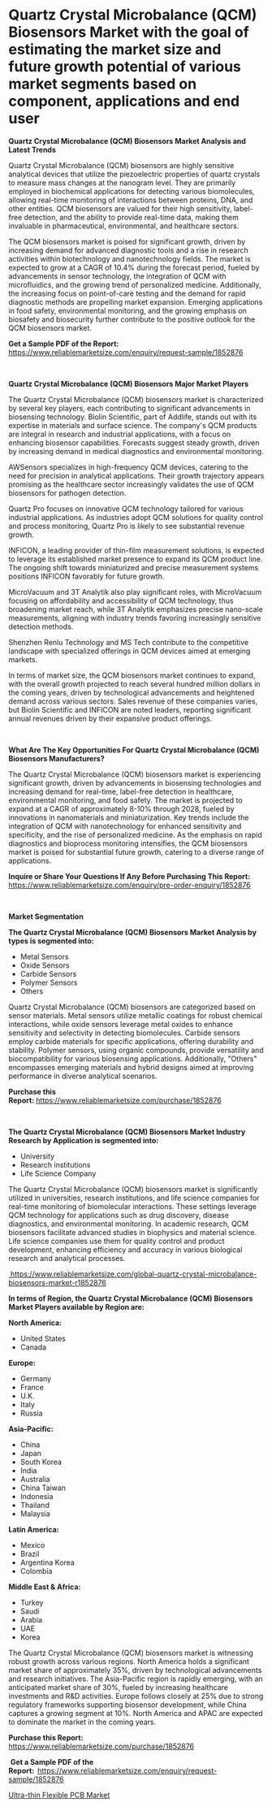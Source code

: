 <p><h1>Quartz Crystal Microbalance (QCM) Biosensors Market with the goal of estimating the market size and future growth potential of various market segments based on component, applications and end user</h1></p><p><strong>Quartz Crystal Microbalance (QCM) Biosensors Market Analysis and Latest Trends</strong></p>
<p><p>Quartz Crystal Microbalance (QCM) biosensors are highly sensitive analytical devices that utilize the piezoelectric properties of quartz crystals to measure mass changes at the nanogram level. They are primarily employed in biochemical applications for detecting various biomolecules, allowing real-time monitoring of interactions between proteins, DNA, and other entities. QCM biosensors are valued for their high sensitivity, label-free detection, and the ability to provide real-time data, making them invaluable in pharmaceutical, environmental, and healthcare sectors.</p><p>The QCM biosensors market is poised for significant growth, driven by increasing demand for advanced diagnostic tools and a rise in research activities within biotechnology and nanotechnology fields. The market is expected to grow at a CAGR of 10.4% during the forecast period, fueled by advancements in sensor technology, the integration of QCM with microfluidics, and the growing trend of personalized medicine. Additionally, the increasing focus on point-of-care testing and the demand for rapid diagnostic methods are propelling market expansion. Emerging applications in food safety, environmental monitoring, and the growing emphasis on biosafety and biosecurity further contribute to the positive outlook for the QCM biosensors market.</p></p>
<p><strong>Get a Sample PDF of the Report:&nbsp;</strong> <a href="https://www.reliablemarketsize.com/enquiry/request-sample/1852876?utm_campaign=2488&utm_medium=2&utm_source=Github&utm_content=ia&utm_term=13022025&utm_id=quartz-crystal-microbalance-qcm-biosensors">https://www.reliablemarketsize.com/enquiry/request-sample/1852876</a></p>
<p>&nbsp;</p>
<p><strong>Quartz Crystal Microbalance (QCM) Biosensors Major Market Players</strong></p>
<p><p>The Quartz Crystal Microbalance (QCM) biosensors market is characterized by several key players, each contributing to significant advancements in biosensing technology. Biolin Scientific, part of Addlife, stands out with its expertise in materials and surface science. The company's QCM products are integral in research and industrial applications, with a focus on enhancing biosensor capabilities. Forecasts suggest steady growth, driven by increasing demand in medical diagnostics and environmental monitoring.</p><p>AWSensors specializes in high-frequency QCM devices, catering to the need for precision in analytical applications. Their growth trajectory appears promising as the healthcare sector increasingly validates the use of QCM biosensors for pathogen detection.</p><p>Quartz Pro focuses on innovative QCM technology tailored for various industrial applications. As industries adopt QCM solutions for quality control and process monitoring, Quartz Pro is likely to see substantial revenue growth.</p><p>INFICON, a leading provider of thin-film measurement solutions, is expected to leverage its established market presence to expand its QCM product line. The ongoing shift towards miniaturized and precise measurement systems positions INFICON favorably for future growth.</p><p>MicroVacuum and 3T Analytik also play significant roles, with MicroVacuum focusing on affordability and accessibility of QCM technology, thus broadening market reach, while 3T Analytik emphasizes precise nano-scale measurements, aligning with industry trends favoring increasingly sensitive detection methods.</p><p>Shenzhen Renlu Technology and MS Tech contribute to the competitive landscape with specialized offerings in QCM devices aimed at emerging markets. </p><p>In terms of market size, the QCM biosensors market continues to expand, with the overall growth projected to reach several hundred million dollars in the coming years, driven by technological advancements and heightened demand across various sectors. Sales revenue of these companies varies, but Biolin Scientific and INFICON are noted leaders, reporting significant annual revenues driven by their expansive product offerings.</p></p>
<p>&nbsp;</p>
<p><strong>What Are The Key Opportunities For Quartz Crystal Microbalance (QCM) Biosensors Manufacturers?</strong></p>
<p><p>The Quartz Crystal Microbalance (QCM) biosensors market is experiencing significant growth, driven by advancements in biosensing technologies and increasing demand for real-time, label-free detection in healthcare, environmental monitoring, and food safety. The market is projected to expand at a CAGR of approximately 8-10% through 2028, fueled by innovations in nanomaterials and miniaturization. Key trends include the integration of QCM with nanotechnology for enhanced sensitivity and specificity, and the rise of personalized medicine. As the emphasis on rapid diagnostics and bioprocess monitoring intensifies, the QCM biosensors market is poised for substantial future growth, catering to a diverse range of applications.</p></p>
<p><strong>Inquire or Share Your Questions If Any Before Purchasing This Report:</strong> <a href="https://www.reliablemarketsize.com/enquiry/pre-order-enquiry/1852876?utm_campaign=2488&utm_medium=2&utm_source=Github&utm_content=ia&utm_term=13022025&utm_id=quartz-crystal-microbalance-qcm-biosensors">https://www.reliablemarketsize.com/enquiry/pre-order-enquiry/1852876</a></p>
<p>&nbsp;</p>
<p><strong>Market Segmentation</strong></p>
<p><strong>The Quartz Crystal Microbalance (QCM) Biosensors Market Analysis by types is segmented into:</strong></p>
<p><ul><li>Metal Sensors</li><li>Oxide Sensors</li><li>Carbide Sensors</li><li>Polymer Sensors</li><li>Others</li></ul></p>
<p><p>Quartz Crystal Microbalance (QCM) biosensors are categorized based on sensor materials. Metal sensors utilize metallic coatings for robust chemical interactions, while oxide sensors leverage metal oxides to enhance sensitivity and selectivity in detecting biomolecules. Carbide sensors employ carbide materials for specific applications, offering durability and stability. Polymer sensors, using organic compounds, provide versatility and biocompatibility for various biosensing applications. Additionally, "Others" encompasses emerging materials and hybrid designs aimed at improving performance in diverse analytical scenarios.</p></p>
<p><strong>Purchase this Report:&nbsp;</strong><a href="https://www.reliablemarketsize.com/purchase/1852876?utm_campaign=2488&utm_medium=2&utm_source=Github&utm_content=ia&utm_term=13022025&utm_id=quartz-crystal-microbalance-qcm-biosensors">https://www.reliablemarketsize.com/purchase/1852876</a></p>
<p>&nbsp;</p>
<p><strong>The Quartz Crystal Microbalance (QCM) Biosensors Market Industry Research by Application is segmented into:</strong></p>
<p><ul><li>University</li><li>Research institutions</li><li>Life Science Company</li></ul></p>
<p><p>The Quartz Crystal Microbalance (QCM) biosensors market is significantly utilized in universities, research institutions, and life science companies for real-time monitoring of biomolecular interactions. These settings leverage QCM technology for applications such as drug discovery, disease diagnostics, and environmental monitoring. In academic research, QCM biosensors facilitate advanced studies in biophysics and material science. Life science companies use them for quality control and product development, enhancing efficiency and accuracy in various biological research and analytical processes.</p></p>
<p><a href="https://www.reliablemarketsize.com/global-quartz-crystal-microbalance-biosensors-market-r1852876?utm_campaign=2488&utm_medium=2&utm_source=Github&utm_content=ia&utm_term=13022025&utm_id=quartz-crystal-microbalance-qcm-biosensors">&nbsp;https://www.reliablemarketsize.com/global-quartz-crystal-microbalance-biosensors-market-r1852876</a></p>
<p><strong>In terms of Region, the Quartz Crystal Microbalance (QCM) Biosensors Market Players available by Region are:</strong></p>
<p>
    <p> <strong> North America: </strong>
        <ul>
            <li>United States</li>
            <li>Canada</li>
        </ul>
        </p> 
    <p> <strong> Europe: </strong>
        <ul>
            <li>Germany</li>
            <li>France</li>
            <li>U.K.</li>
            <li>Italy</li>
            <li>Russia</li>
        </ul>
        </p> 
    <p> <strong> Asia-Pacific: </strong>
        <ul>
            <li>China</li>
            <li>Japan</li>
            <li>South Korea</li>
            <li>India</li>
            <li>Australia</li>
            <li>China Taiwan</li>
            <li>Indonesia</li>
            <li>Thailand</li>
            <li>Malaysia</li>
        </ul>
        </p> 
    <p> <strong> Latin America: </strong>
        <ul>
            <li>Mexico</li>
            <li>Brazil</li>
            <li>Argentina Korea</li>
            <li>Colombia</li>
        </ul>
        </p> 
    <p> <strong> Middle East & Africa: </strong>
        <ul>
            <li>Turkey</li>
            <li>Saudi</li>
            <li>Arabia</li>
            <li>UAE</li>
            <li>Korea</li>
        </ul>
    </p>
    </p>
<p><p>The Quartz Crystal Microbalance (QCM) biosensors market is witnessing robust growth across various regions. North America holds a significant market share of approximately 35%, driven by technological advancements and research initiatives. The Asia-Pacific region is rapidly emerging, with an anticipated market share of 30%, fueled by increasing healthcare investments and R&D activities. Europe follows closely at 25% due to strong regulatory frameworks supporting biosensor development, while China captures a growing segment at 10%. North America and APAC are expected to dominate the market in the coming years.</p></p>
<p><strong>Purchase this Report: </strong><a href="https://www.reliablemarketsize.com/purchase/1852876?utm_campaign=2488&utm_medium=2&utm_source=Github&utm_content=ia&utm_term=13022025&utm_id=quartz-crystal-microbalance-qcm-biosensors">https://www.reliablemarketsize.com/purchase/1852876</a></p>
<p>&nbsp;<strong>Get a Sample PDF of the Report:&nbsp;&nbsp;</strong><a href="https://www.reliablemarketsize.com/enquiry/request-sample/1852876?utm_campaign=2488&utm_medium=2&utm_source=Github&utm_content=ia&utm_term=13022025&utm_id=quartz-crystal-microbalance-qcm-biosensors">https://www.reliablemarketsize.com/enquiry/request-sample/1852876</a></p>
<p><strong></strong></p>
<p><p><a href="https://github.com/oliveroste6/Market-Research-Report-List-1/blob/main/ultra-thin-flexible-pcb-market.md?utm_campaign=2488&utm_medium=2&utm_source=Github&utm_content=ia&utm_term=13022025&utm_id=quartz-crystal-microbalance-qcm-biosensors">Ultra-thin Flexible PCB Market</a></p></p>